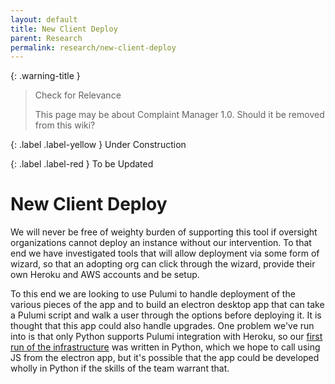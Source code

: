 ```yaml
---
layout: default
title: New Client Deploy
parent: Research
permalink: research/new-client-deploy
---
```


{: .warning-title }

> Check for Relevance
>
> This page may be about Complaint Manager 1.0. Should it be removed from this wiki?

{: .label .label-yellow }
Under Construction

{: .label .label-red }
To be Updated

# New Client Deploy

We will never be free of weighty burden of supporting this tool if oversight organizations cannot deploy an instance without our intervention. To that end we have investigated tools that will allow deployment via some form of wizard, so that an adopting org can click through the wizard, provide their own Heroku and AWS accounts and be setup.

To this end we are looking to use Pulumi to handle deployment of the various pieces of the app and to build an electron desktop app that can take a Pulumi script and walk a user through the options before deploying it. It is thought that this app could also handle upgrades. One problem we've run into is that only Python supports Pulumi integration with Heroku, so our [first run of the infrastructure](https://github.com/PublicDataWorks/cm-pulumi) was written in Python, which we hope to call using JS from the electron app, but it's possible that the app could be developed wholly in Python if the skills of the team warrant that.
